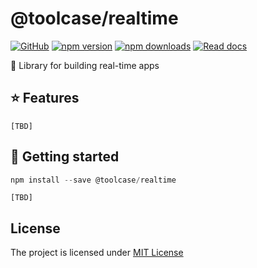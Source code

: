 # @toolcase/realtime

[![GitHub](https://img.shields.io/github/license/kalevski/toolcase?style=for-the-badge)](https://github.com/kalevski/toolcase/blob/main/LICENSE)
[![npm version](https://img.shields.io/npm/v/@toolcase/realtime?color=teal&label=VERSION&style=for-the-badge)](https://www.npmjs.com/package/@toolcase/realtime)
[![npm downloads](https://img.shields.io/npm/dw/@toolcase/realtime?label=downloads&style=for-the-badge)](https://www.npmjs.com/package/@toolcase/realtime)
[![Read docs](https://img.shields.io/badge/READ-DOCS-green?style=for-the-badge)](https://kalevski.dev/toolcase)

🔗 Library for building real-time apps

## ⭐ Features
```
[TBD]
```

## 🚀 Getting started

```js
npm install --save @toolcase/realtime
```
```
[TBD]
```

## License
The project is licensed under [MIT License](https://github.com/kalevski/toolcase/blob/main/LICENSE)
